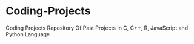 # Coding-Projects
Coding Projects Repository Of Past Projects In C, C++, R, JavaScript and Python Language
